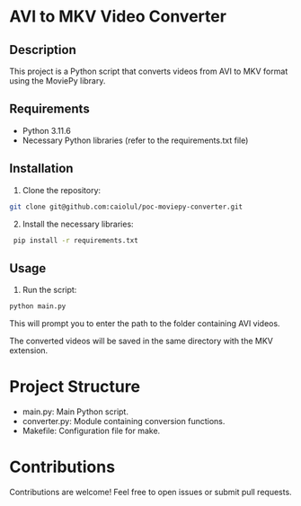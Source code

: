 # AVI to MKV Video Converter

## Description

This project is a Python script that converts videos from AVI to MKV format using the MoviePy library.

## Requirements

- Python 3.11.6
- Necessary Python libraries (refer to the requirements.txt file)

## Installation

1. Clone the repository:

```bash
git clone git@github.com:caiolul/poc-moviepy-converter.git
```
   
   
2. Install the necessary libraries:

```bash
 pip install -r requirements.txt
 ```
 
## Usage

1. Run the script:

```bash
python main.py
```

This will prompt you to enter the path to the folder containing AVI videos.

The converted videos will be saved in the same directory with the MKV extension.


# Project Structure

- main.py: Main Python script.
- converter.py: Module containing conversion functions.
- Makefile: Configuration file for make.


# Contributions

Contributions are welcome! Feel free to open issues or submit pull requests.